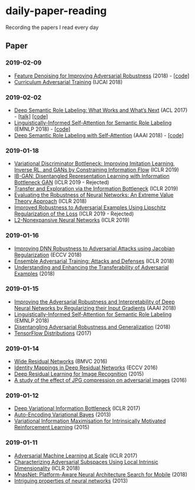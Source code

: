 # daily-paper-reading
Recording the papers I read every day

## Paper

### 2019-02-09
- [Feature Denoising for Improving Adversarial Robustness](https://arxiv.org/abs/1812.03411) (2018) - [[code]](https://github.com/facebookresearch/ImageNet-Adversarial-Training)
- [Curriculum Adversarial Training](https://arxiv.org/pdf/1805.04807.pdf) (IJCAI 2018)

### 2019-02-02
- [Deep Semantic Role Labeling: What Works and What’s Next](http://aclweb.org/anthology/P17-1044) (ACL 2017) - [[talk]](https://www.youtube.com/watch?v=aptipHMTmmk) [[code]](https://github.com/luheng/deep_srl)
- [Linguistically-Informed Self-Attention for Semantic Role Labeling](https://arxiv.org/pdf/1804.08199.pdf) (EMNLP 2018) - [[code]](https://github.com/strubell/LISA)
- [Deep Semantic Role Labeling with Self-Attention](https://arxiv.org/pdf/1712.01586.pdf) (AAAI 2018) - [[code]](https://github.com/XMUNLP/Tagger)


### 2019-01-18
- [Variational Discriminator Bottleneck: Improving Imitation Learning, Inverse RL, and GANs by Constraining Information Flow](https://openreview.net/forum?id=HyxPx3R9tm) (ICLR 2019)
- [IB-GAN: Disentangled Representation Learning with Information Bottleneck GAN](https://openreview.net/forum?id=ryljV2A5KX) (ICLR 2019 - Rejected) 
- [Transfer and Exploration via the Information Bottleneck](https://openreview.net/forum?id=HyxPx3R9tm) (ICLR 2019)
- [Evaluating the Robustness of Neural Networks: An Extreme Value Theory Approach](https://openreview.net/forum?id=BkUHlMZ0b&noteId=Hyc-dnN6f&noteId=SkzxpFrpz) (ICLR 2018)
- [Improved Robustness to Adversarial Examples Using Lipschitz Regularization of the Loss](https://openreview.net/forum?id=HkxAisC9FQ) (ICLR 2019 - Rejected)
- [L2-Nonexpansive Neural Networks](https://openreview.net/forum?id=ByxGSsR9FQ) (ICLR 2019)


### 2019-01-16
- [Improving DNN Robustness to Adversarial Attacks using Jacobian Regularization](https://arxiv.org/abs/1803.08680) (ECCV 2018)
- [Ensemble Adversarial Training: Attacks and Defenses](https://arxiv.org/abs/1705.07204) (ICLR 2018)
- [Understanding and Enhancing the Transferability of Adversarial Examples](https://arxiv.org/abs/1802.09707) (2018)


### 2019-01-15
- [Improving the Adversarial Robustness and Interpretability of Deep Neural Networks by Regularizing their Input Gradients](https://arxiv.org/abs/1711.09404) (AAAI 2018)
- [Linguistically-Informed Self-Attention for Semantic Role Labeling](https://arxiv.org/abs/1804.08199) (EMNLP 2018)
- [Disentangling Adversarial Robustness and Generalization](https://arxiv.org/abs/1812.00740) (2018)
- [TensorFlow Distributions](https://arxiv.org/pdf/1711.10604) (2017)


### 2019-01-14
- [Wide Residual Networks](https://arxiv.org/abs/1605.07146) (BMVC 2016)
- [Identity Mappings in Deep Residual Networks](https://arxiv.org/abs/1603.05027) (ECCV 2016)
- [Deep Residual Learning for Image Recognition](https://arxiv.org/abs/1512.03385) (2015)
- [A study of the effect of JPG compression on adversarial images](https://arxiv.org/pdf/1608.00853.pdf) (2016)


### 2019-01-12
- [Deep Variational Information Bottleneck](https://arxiv.org/abs/1612.00410) (ICLR 2017)
- [Auto-Encoding Variational Bayes](https://arxiv.org/abs/1312.6114) (2013)
- [Variational Information Maximisation for Intrinsically Motivated Reinforcement Learning](https://arxiv.org/abs/1509.08731) (2015)


### 2019-01-11
- [Adversarial Machine Learning at Scale](https://arxiv.org/abs/1611.01236) (ICLR 2017)
- [Characterizing Adversarial Subspaces Using Local Intrinsic Dimensionality](https://arxiv.org/abs/1801.02613) (ICLR 2018)
- [MnasNet: Platform-Aware Neural Architecture Search for Mobile](https://arxiv.org/abs/1807.11626) (2018)
- [Intriguing properties of neural networks](https://arxiv.org/abs/1312.6199) (2013)


